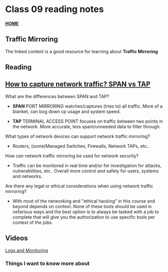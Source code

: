 # Class 09 reading notes

#### [HOME](https://cesarderio.github.io/reading-notes/)

## Traffic Mirroring

The linked content is a good resource for learning about **Traffic Mirroring**

## Reading

## [How to capture network traffic? SPAN vs TAP](https://accedian.com/blog/capture-network-traffic-span-vs-tap/)

What are the differences between SPAN and TAP?

* **SPAN** PORT MIRRORING watches/captures (tries to) all traffic. More of a blanket, can bog down cp usage and system speed.

* **TAP** TERMINAL ACCESS POINT focuses on traffic between two points in the network. More accurate, less spam/unneeded data to filter through.

What types of network devices can support network traffic mirroring?

* Routers, (some)Managed Switches, Firewalls, Network TAPs, etc..

How can network traffic mirroring be used for network security?

* Traffic can be monitored in real time and/or for investigation for attacks, vulnerabilities, etc.. Overall more control and safety for users, systems and networks.

Are there any legal or ethical considerations when using network traffic mirroring?

* With most of the networking and "ethical hacking" in this course and beyond depends on context. None of these tools should be used in nefarious ways and the best option is to always be tasked with a job to complete that will give you the authorization to use specific tools per context of the jobs.

## Videos

[Logs and Monitoring](https://www.professormesser.com/network-plus/n10-008/n10-008-video/logs-and-monitoring-n10-008/)

### Things I want to know more about
